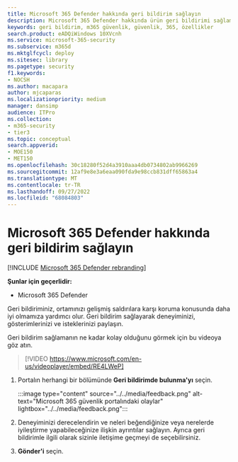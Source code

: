 ```yaml
---
title: Microsoft 365 Defender hakkında geri bildirim sağlayın
description: Microsoft 365 Defender hakkında ürün geri bildirimi sağlama
keywords: geri bildirim, m365 güvenlik, güvenlik, 365, özellikler
search.product: eADQiWindows 10XVcnh
ms.service: microsoft-365-security
ms.subservice: m365d
ms.mktglfcycl: deploy
ms.sitesec: library
ms.pagetype: security
f1.keywords:
- NOCSH
ms.author: macapara
author: mjcaparas
ms.localizationpriority: medium
manager: dansimp
audience: ITPro
ms.collection:
- m365-security
- tier3
ms.topic: conceptual
search.appverid:
- MOE150
- MET150
ms.openlocfilehash: 30c18280f52d4a3910aaa4db0734802ab9966269
ms.sourcegitcommit: 12af9e8e3a6eaa090fda9e98ccb831dff65863a4
ms.translationtype: MT
ms.contentlocale: tr-TR
ms.lasthandoff: 09/27/2022
ms.locfileid: "68084803"
---
```

# <a name="provide-feedback-on-microsoft-365-defender"></a>Microsoft 365 Defender hakkında geri bildirim sağlayın

[!INCLUDE [Microsoft 365 Defender rebranding](../includes/microsoft-defender.md)]


**Şunlar için geçerlidir:**
- Microsoft 365 Defender

Geri bildiriminiz, ortamınızı gelişmiş saldırılara karşı koruma konusunda daha iyi olmamıza yardımcı olur. Geri bildirim sağlayarak deneyiminizi, gösterimlerinizi ve isteklerinizi paylaşın.

Geri bildirim sağlamanın ne kadar kolay olduğunu görmek için bu videoya göz atın.

> [!VIDEO https://www.microsoft.com/en-us/videoplayer/embed/RE4LWeP]


1. Portalın herhangi bir bölümünde **Geri bildirimde bulunma'yı** seçin. 

    :::image type="content" source="../../media/feedback.png" alt-text="Microsoft 365 güvenlik portalındaki olaylar" lightbox="../../media/feedback.png":::   
 
2. Deneyiminizi derecelendirin ve neleri beğendiğinize veya nerelerde iyileştirme yapabileceğinize ilişkin ayrıntılar sağlayın. Ayrıca geri bildirimle ilgili olarak sizinle iletişime geçmeyi de seçebilirsiniz. 

3. **Gönder'i** seçin.
